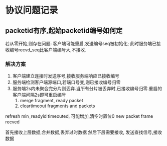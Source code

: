 # 协议问题记录

## packetid有序,起始packetid编号如何定

若从零开始,则存在问题: 客户端可能重启,发送编号seq被初始化; 此时服务端已接收编号recvd_seq比客户端编号大,不接收.

### 解决方案

1. 客户端建立连接时发送序号,接收服务端响应已接收编号
2. 服务端检测客户端源端口,若端口号变,则已接收编号归零
3. 服务端2s内未聚合完分片则丢弃.当所有分片被丢弃时,已接收编号归零.重启的客户端间隔2s即可重启编号
   1. merge fragment, ready packet
   2. cleartimeout fragments and packets

refresh min_readyid
    timeouted, 可能增加,清空时置位0
    new packet frame recved

首先接收上层数据,合并数据,丢弃过时数据
然后下层需要接收, 发送查找信号,接收数据
